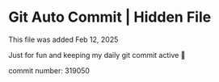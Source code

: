 # Git Auto Commit | Hidden File

This file was added Feb 12, 2025

Just for fun and keeping my daily git commit active 🤪

commit number: 319050
